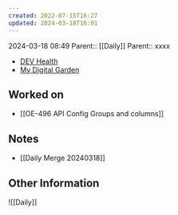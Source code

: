 ```yaml
---
created: 2022-07-15T16:27
updated: 2024-03-18T16:01
---
```

2024-03-18 08:49
Parent:: [[Daily]] 
Parent:: xxxx

- [DEV Health](https://health-configdev.mixtelematics.com/public/mapshow.htm?id=2001&mapid=1A35514B-E08F-4B7C-90B8-CD1774AE8CA3)
- [My Digital Garden](https://my-digital-garden-ten-inky.vercel.app/)

## Worked on

- [[OE-496 API Config Groups and columns]]

## Notes

- [[Daily Merge 20240318]]

## Other Information

![[Daily]]
